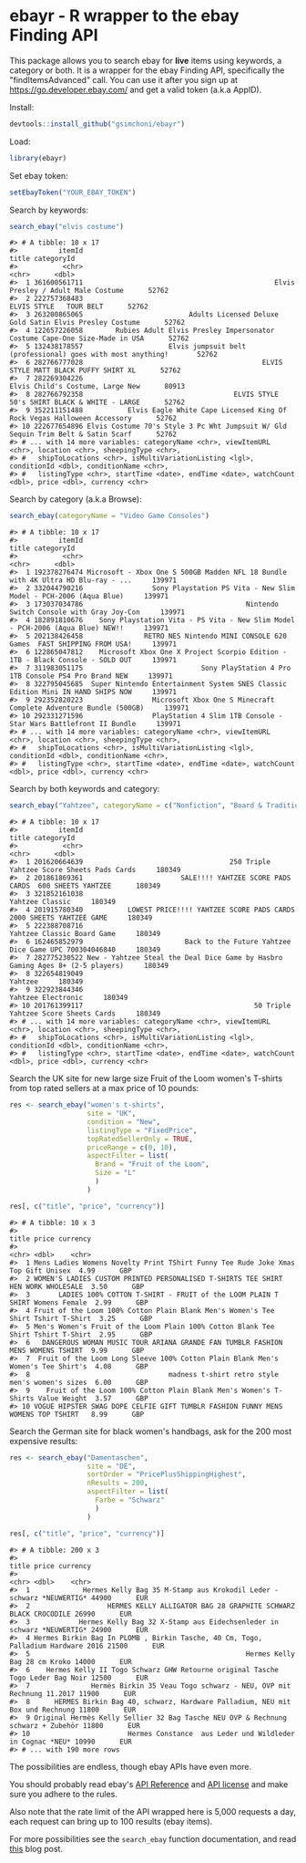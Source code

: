 <!-- README.md is generated from README.Rmd. Please edit that file -->
ebayr - R wrapper to the ebay Finding API
=========================================

This package allows you to search ebay for **live** items using keywords, a category or both. It is a wrapper for the ebay Finding API, specifically the "findItemsAdvanced" call. You can use it after you sign up at <https://go.developer.ebay.com/> and get a valid token (a.k.a AppID).

Install:

``` r
devtools::install_github("gsimchoni/ebayr")
```

Load:

``` r
library(ebayr)
```

Set ebay token:

``` r
setEbayToken("YOUR_EBAY_TOKEN")
```

Search by keywords:

``` r
search_ebay("elvis costume")
```

    #> # A tibble: 10 x 17
    #>          itemId                                                                            title categoryId
    #>           <chr>                                                                            <chr>      <dbl>
    #>  1 361600561711                                               Elvis Presley / Adult Male Costume      52762
    #>  2 222757368483                                                          ELVIS STYLE   TOUR BELT      52762
    #>  3 263200865065                          Adults Licensed Deluxe Gold Satin Elvis Presley Costume      52762
    #>  4 122657226058        Rubies Adult Elvis Presley Impersonator Costume Cape-One Size-Made in USA      52762
    #>  5 132438178557                     Elvis jumpsuit belt (professional) goes with most anything!       52762
    #>  6 282766777028                                            ELVIS STYLE MATT BLACK PUFFY SHIRT XL      52762
    #>  7 282269304226                                                 Elvis Child's Costume, Large New      80913
    #>  8 282766792358                                     ELVIS STYLE 50's SHIRT BLACK & WHITE - LARGE      52762
    #>  9 352211151488           Elvis Eagle White Cape Licensed King Of Rock Vegas Halloween Accessory      52762
    #> 10 222677654896 Elvis Costume 70's Style 3 Pc Wht Jumpsuit W/ Gld Sequin Trim Belt & Satin Scarf      52762
    #> # ... with 14 more variables: categoryName <chr>, viewItemURL <chr>, location <chr>, sheepingType <chr>,
    #> #   shipToLocations <chr>, isMultiVariationListing <lgl>, conditionId <dbl>, conditionName <chr>,
    #> #   listingType <chr>, startTime <date>, endTime <date>, watchCount <dbl>, price <dbl>, currency <chr>

Search by category (a.k.a Browse):

``` r
search_ebay(categoryName = "Video Game Consoles")
```

    #> # A tibble: 10 x 17
    #>          itemId                                                                            title categoryId
    #>           <chr>                                                                            <chr>      <dbl>
    #>  1 192378276474 Microsoft - Xbox One S 500GB Madden NFL 18 Bundle with 4K Ultra HD Blu-ray - ...     139971
    #>  2 332044790216                 Sony Playstation PS Vita - New Slim Model - PCH-2006 (Aqua Blue)     139971
    #>  3 173037034786                                        Nintendo Switch Console with Gray Joy-Con     139971
    #>  4 182891810676    Sony Playstation Vita - PS Vita - New Slim Model - PCH-2006 (Aqua Blue) NEW!!     139971
    #>  5 202138426458               RETRO NES Nintendo MINI CONSOLE 620 Games  FAST SHIPPING FROM USA!     139971
    #>  6 122865047812    Microsoft Xbox One X Project Scorpio Edition - 1TB - Black Console - SOLD OUT     139971
    #>  7 311983051175                             Sony PlayStation 4 Pro 1TB Console PS4 Pro Brand NEW     139971
    #>  8 322795045685  Super Nintendo Entertainment System SNES Classic Edition Mini IN HAND SHIPS NOW     139971
    #>  9 292352820223                 Microsoft Xbox One S Minecraft Complete Adventure Bundle (500GB)     139971
    #> 10 292331271596                 PlayStation 4 Slim 1TB Console - Star Wars Battlefront II Bundle     139971
    #> # ... with 14 more variables: categoryName <chr>, viewItemURL <chr>, location <chr>, sheepingType <chr>,
    #> #   shipToLocations <chr>, isMultiVariationListing <lgl>, conditionId <dbl>, conditionName <chr>,
    #> #   listingType <chr>, startTime <date>, endTime <date>, watchCount <dbl>, price <dbl>, currency <chr>

Search by both keywords and category:

``` r
search_ebay("Yahtzee", categoryName = c("Nonfiction", "Board & Traditional Games"))
```

    #> # A tibble: 10 x 17
    #>          itemId                                                                         title categoryId
    #>           <chr>                                                                         <chr>      <dbl>
    #>  1 201620664639                                    250 Triple Yahtzee Score Sheets Pads Cards     180349
    #>  2 201861869361                        SALE!!!! YAHTZEE SCORE PADS CARDS  600 SHEETS YAHTZEE      180349
    #>  3 321852161038                                                               Yahtzee Classic     180349
    #>  4 201915780340           LOWEST PRICE!!!! YAHTZEE SCORE PADS CARDS  2000 SHEETS YAHTZEE GAME     180349
    #>  5 222388708716                                                    Yahtzee Classic Board Game     180349
    #>  6 162465852979                         Back to the Future Yahtzee Dice Game UPC 700304046840     180349
    #>  7 282775230522 New - Yahtzee Steal the Deal Dice Game by Hasbro Gaming Ages 8+ (2-5 players)     180349
    #>  8 322654819049                                                                       Yahtzee     180349
    #>  9 322923844346                                                            Yahtzee Electronic     180349
    #> 10 201761399117                                          50 Triple Yahtzee Score Sheets Cards     180349
    #> # ... with 14 more variables: categoryName <chr>, viewItemURL <chr>, location <chr>, sheepingType <chr>,
    #> #   shipToLocations <chr>, isMultiVariationListing <lgl>, conditionId <dbl>, conditionName <chr>,
    #> #   listingType <chr>, startTime <date>, endTime <date>, watchCount <dbl>, price <dbl>, currency <chr>

Search the UK site for new large size Fruit of the Loom women's T-shirts from top rated sellers at a max price of 10 pounds:

``` r
res <- search_ebay("women's t-shirts",
                   site = "UK",
                   condition = "New",
                   listingType = "FixedPrice",
                   topRatedSellerOnly = TRUE,
                   priceRange = c(0, 10),
                   aspectFilter = list(
                     Brand = "Fruit of the Loom",
                     Size = "L"
                     )
                   )

res[, c("title", "price", "currency")]
```

    #> # A tibble: 10 x 3
    #>                                                                               title price currency
    #>                                                                               <chr> <dbl>    <chr>
    #>  1 Mens Ladies Womens Novelty Print TShirt Funny Tee Rude Joke Xmas Top Gift Unisex  4.99      GBP
    #>  2 WOMEN'S LADIES CUSTOM PRINTED PERSONALISED T-SHIRTS TEE SHIRT HEN WORK WHOLESALE  3.50      GBP
    #>  3       LADIES 100% COTTON T-SHIRT - FRUIT of the LOOM PLAIN T SHIRT Womens Female  2.99      GBP
    #>  4 Fruit of the Loom 100% Cotton Plain Blank Men's Women's Tee Shirt Tshirt T-Shirt  3.25      GBP
    #>  5 Men's Women's Fruit of the Loom Plain 100% Cotton Blank Tee Shirt Tshirt T-Shirt  2.95      GBP
    #>  6   DANGEROUS WOMAN MUSIC TOUR ARIANA GRANDE FAN TUMBLR FASHION MENS WOMENS TSHIRT  9.99      GBP
    #>  7  Fruit of the Loom Long Sleeve 100% Cotton Plain Blank Men's Women's Tee Shirt's  4.08      GBP
    #>  8                                  madness t-shirt retro style men's women's sizes  6.00      GBP
    #>  9    Fruit of the Loom 100% Cotton Plain Blank Men's Women's T-Shirts Value Weight  3.57      GBP
    #> 10 VOGUE HIPSTER SWAG DOPE CELFIE GIFT TUMBLR FASHION FUNNY MENS WOMENS TOP TSHIRT   8.99      GBP

Search the German site for black women's handbags, ask for the 200 most expensive results:

``` r
res <- search_ebay("Damentaschen",
                   site = "DE",
                   sortOrder = "PricePlusShippingHighest",
                   nResults = 200,
                   aspectFilter = list(
                     Farbe = "Schwarz"
                     )
                   )

res[, c("title", "price", "currency")]
```

    #> # A tibble: 200 x 3
    #>                                                                               title price currency
    #>                                                                               <chr> <dbl>    <chr>
    #>  1             Hermes Kelly Bag 35 M-Stamp aus Krokodil Leder - schwarz *NEUWERTIG* 44900      EUR
    #>  2                   HERMES KELLY ALLIGATOR BAG 28 GRAPHITE SCHWARZ BLACK CROCODILE 26990      EUR
    #>  3            Hermes Kelly Bag 32 X-Stamp aus Eidechsenleder in schwarz *NEUWERTIG* 24900      EUR
    #>  4 Hermes Birkin Bag In PLOMB , Birkin Tasche, 40 Cm, Togo, Palladium Hardware 2016 21500      EUR
    #>  5                                                     Hermes Kelly Bag 28 cm Kroko 14000      EUR
    #>  6    Hermes Kelly II Togo Schwarz GHW Retourne original Tasche Togo Leder Bag Noir 12500      EUR
    #>  7               Hermès Birkin 35 Veau Togo schwarz - NEU, OVP mit Rechnung 11.2017 11900      EUR
    #>  8      HERMES Birkin Bag 40, schwarz, Hardware Palladium, NEU mit Box und Rechnung 11800      EUR
    #>  9 Original Hermès Kelly Sellier 32 Bag Tasche NEU OVP & Rechnung schwarz + Zubehör 11800      EUR
    #> 10                        Hermes Constance  aus Leder und Wildleder in Cognac *NEU* 10990      EUR
    #> # ... with 190 more rows

The possibilities are endless, though ebay APIs have even more.

You should probably read ebay's [API Reference](https://developer.ebay.com/Devzone/finding/Concepts/FindingAPIGuide.html) and [API license](https://go.developer.ebay.com/api-license-agreement) and make sure you adhere to the rules.

Also note that the rate limit of the API wrapped here is 5,000 requests a day, each request can bring up to 100 results (ebay items).

For more possibilities see the `search_ebay` function documentation, and read [this](TODO) blog post.
